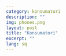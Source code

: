 ```yaml
---
category: konsumatori
description: ""
img: phones.png
layout: post
title: "Konsumatori"
excerpt: ""
lang: sq
---
```

